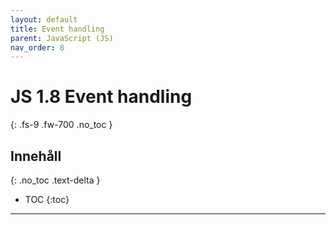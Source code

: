 ```yaml
---
layout: default
title: Event handling
parent: JavaScript (JS)
nav_order: 8
---
```


# JS 1.8 Event handling
{: .fs-9 .fw-700 .no_toc }

## Innehåll
{: .no_toc .text-delta }

- TOC
{:toc}

---

